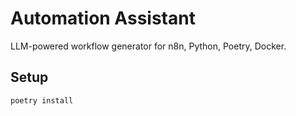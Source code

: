 # Automation Assistant

LLM-powered workflow generator for n8n, Python, Poetry, Docker.

## Setup

```bash
poetry install
